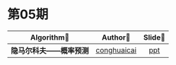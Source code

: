 # 第05期

|   Algorithm📜   |                 Author🤔                 |                 Slide📄                  |
| :-------------: | :--------------------------------------: | :--------------------------------------: |
| **隐马尔科夫——概率预测** | [conghuaicai](https://github.com/conghuaicai) | [ppt](https://drive.google.com/drive/folders/1mQKKfUUasQwQXnfpJMAnQK3TjWZmVHsp) |


